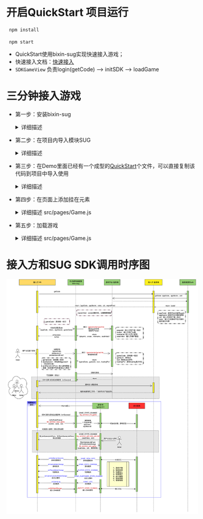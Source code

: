 # 开启QuickStart 项目运行
 ```
  npm install

  npm start
 ```
- QuickStart使用bixin-sug实现快速接入游戏；
- 快速接入文档：[快速接入](https://alidocs.dingtalk.com/i/nodes/N7dx2rn0JbZxrG6vSm93Ge6yJMGjLRb3)
- `SDKGameView` 负责login(getCode) --> initSDK --> loadGame

# 三分钟接入游戏

- 第一步：安装bixin-sug
  <details>
  <summary>详细描述</summary>
  
  1. 执行命令 
    ```javascript
      npm install bixin-sug --save
    ```
  </details>

- 第二步：在项目内导入模块SUG
  <details>
  <summary>详细描述</summary>
  

  ``` javascript
    import SUG from 'bixin-sug'

  ```
  </details>

- 第三步：在Demo里面已经有一个成型的[QuickStart](src/common/game.js)个文件，可以直接复制该代码到项目中导入使用
  <details>
  <summary>详细描述</summary>

      1.需要自行实现QuickStart文件内getCode的login（后端服务login/getCode）请求接口的方式
  ```javascript
  _getCode () {
    try {
      // 该接口需要自行实现 替换
      return axios.post('https://gateway.bxyuer.com/game/center/get_code')
    } catch (err) {
      console.log('err', err)
    }
  }
  ```
  </details>
- 第四步：在页面上添加挂在元素
    <details>
    <summary>详细描述 src/pages/Game.js</summary>

    ```html
      <div style={{width: '100vw', height: '100vh'}} id='gameRoot'></div>
    ```
    </details>

- 第五步：加载游戏
    <details>
    <summary>详细描述 src/pages/Game.js</summary>

    ``` javascript
      import { SDKGameView } from "../common/game"
      const gameRoomId = 'xxxx' // 业务自身的roomId
      const gameCode = 'xxxxx' // 接入的游戏code
      useEffect(() => {
        const sdk = new SDKGameView({
          // 获取挂载容器元素
          root: document.querySelector("#gameRoot"),
          gameCode,
          roomId,
      });
        sdk.loadGame({});
  }, []);
    ```
    </details>

# 接入方和SUG SDK调用时序图

![img.png](img.png)
